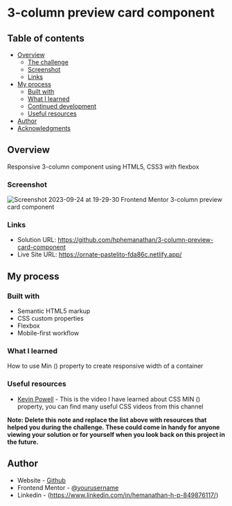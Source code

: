 # 3-column preview card component

## Table of contents

- [Overview](#overview)
  - [The challenge](#the-challenge)
  - [Screenshot](#screenshot)
  - [Links](#links)
- [My process](#my-process)
  - [Built with](#built-with)
  - [What I learned](#what-i-learned)
  - [Continued development](#continued-development)
  - [Useful resources](#useful-resources)
- [Author](#author)
- [Acknowledgments](#acknowledgments)

## Overview

Responsive 3-column component using HTML5, CSS3 with flexbox

### Screenshot

![Screenshot 2023-09-24 at 19-29-30 Frontend Mentor 3-column preview card component](https://github.com/hphemanathan/3-column-preview-card-component/assets/18226707/d50f8c80-0043-4e91-85c4-cc495c91969b)


### Links

- Solution URL: https://github.com/hphemanathan/3-column-preview-card-component
- Live Site URL: https://ornate-pastelito-fda86c.netlify.app/

## My process

### Built with

- Semantic HTML5 markup
- CSS custom properties
- Flexbox
- Mobile-first workflow


### What I learned

How to use Min () property to create responsive width of a container


### Useful resources

- [Kevin Powell](https://www.youtube.com/watch?v=U9VF-4euyRo&t=315s&ab_channel=KevinPowell) - This is the video I have learned about CSS MIN () property, you can find many useful CSS videos from this channel


**Note: Delete this note and replace the list above with resources that helped you during the challenge. These could come in handy for anyone viewing your solution or for yourself when you look back on this project in the future.**

## Author

- Website - [Github](https://github.com/hphemanathan)
- Frontend Mentor - [@yourusername](https://www.frontendmentor.io/profile/yourusername)
- Linkedin - (https://www.linkedin.com/in/hemanathan-h-p-849876117/)
